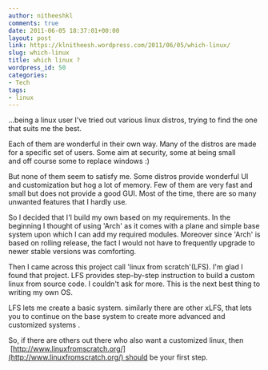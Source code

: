 ```yaml
---
author: nitheeshkl
comments: true
date: 2011-06-05 18:37:01+00:00
layout: post
link: https://klnitheesh.wordpress.com/2011/06/05/which-linux/
slug: which-linux
title: which linux ?
wordpress_id: 50
categories:
- Tech
tags:
- linux
---
```


...being a linux user I've tried out various linux distros, trying to find the one that suits me the best.

Each of them are wonderful in their own way. Many of the distros are made for a specific set of users. Some aim at security, some at being small and off course some to replace windows :)

But none of them seem to satisfy me. Some distros provide wonderful UI and customization but hog a lot of memory. Few of them are very fast and small but does not provide a good GUI. Most of the time, there are so many unwanted features that I hardly use.

So I decided that I'l build my own based on my requirements. In the beginning I thought of using 'Arch' as it comes with a plane and simple base system upon which I can add my required modules. Moreover since 'Arch' is based on rolling release, the fact I would not have to frequently upgrade to newer stable versions was comforting.

Then I came across this project call 'linux from scratch'(LFS). I'm glad I found that project. LFS provides step-by-step instruction to build a custom linux from source code. I couldn't ask for more. This is the next best thing to writing my own OS.

LFS lets me create a basic system. similarly there are other xLFS, that lets you to continue on the base system to create more advanced and customized systems .

So, if there are others out there who also want a customized linux, then  [http://www.linuxfromscratch.org/](http://www.linuxfromscratch.org/) should be your first step.
